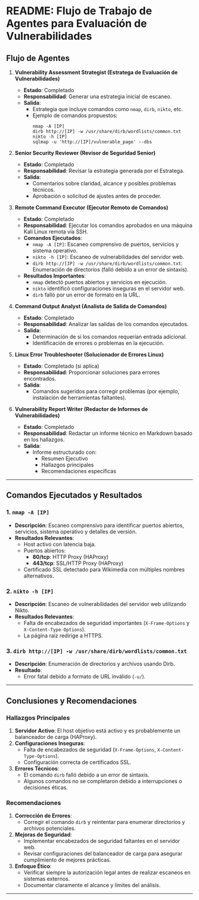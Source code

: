 # README: Flujo de Trabajo de Agentes para Evaluación de Vulnerabilidades

## Flujo de Agentes

1. **Vulnerability Assessment Strategist (Estratega de Evaluación de Vulnerabilidades)**
   - **Estado**: Completado
   - **Responsabilidad**: Generar una estrategia inicial de escaneo.
   - **Salida**:
     - Estrategia que incluye comandos como `nmap`, `dirb`, `nikto`, etc.
     - Ejemplo de comandos propuestos:
       ```
       nmap -A [IP]
       dirb http://[IP] -w /usr/share/dirb/wordlists/common.txt
       nikto -h [IP]
       sqlmap -u 'http://[IP]/vulnerable_page' --dbs
       ```

2. **Senior Security Reviewer (Revisor de Seguridad Senior)**
   - **Estado**: Completado
   - **Responsabilidad**: Revisar la estrategia generada por el Estratega.
   - **Salida**:
     - Comentarios sobre claridad, alcance y posibles problemas técnicos.
     - Aprobación o solicitud de ajustes antes de proceder.

3. **Remote Command Executor (Ejecutor Remoto de Comandos)**
   - **Estado**: Completado
   - **Responsabilidad**: Ejecutar los comandos aprobados en una máquina Kali Linux remota vía SSH.
   - **Comandos Ejecutados**:
     - `nmap -A [IP]`: Escaneo comprensivo de puertos, servicios y sistema operativo.
     - `nikto -h [IP]`: Escaneo de vulnerabilidades del servidor web.
     - `dirb http://[IP] -w /usr/share/dirb/wordlists/common.txt`: Enumeración de directorios (falló debido a un error de sintaxis).
   - **Resultados Importantes**:
     - `nmap` detectó puertos abiertos y servicios en ejecución.
     - `nikto` identificó configuraciones inseguras en el servidor web.
     - `dirb` falló por un error de formato en la URL.

4. **Command Output Analyst (Analista de Salida de Comandos)**
   - **Estado**: Completado
   - **Responsabilidad**: Analizar las salidas de los comandos ejecutados.
   - **Salida**:
     - Determinación de si los comandos requerían entrada adicional.
     - Identificación de errores o problemas en la ejecución.

5. **Linux Error Troubleshooter (Solucionador de Errores Linux)**
   - **Estado**: Completado (si aplica)
   - **Responsabilidad**: Proporcionar soluciones para errores encontrados.
   - **Salida**:
     - Comandos sugeridos para corregir problemas (por ejemplo, instalación de herramientas faltantes).

6. **Vulnerability Report Writer (Redactor de Informes de Vulnerabilidades)**
   - **Estado**: Completado
   - **Responsabilidad**: Redactar un informe técnico en Markdown basado en los hallazgos.
   - **Salida**:
     - Informe estructurado con:
       - Resumen Ejecutivo
       - Hallazgos principales
       - Recomendaciones específicas

---

## Comandos Ejecutados y Resultados

### 1. `nmap -A [IP]`
- **Descripción**: Escaneo comprensivo para identificar puertos abiertos, servicios, sistema operativo y detalles de versión.
- **Resultados Relevantes**:
  - Host activo con latencia baja.
  - Puertos abiertos:
    - **80/tcp**: HTTP Proxy (HAProxy)
    - **443/tcp**: SSL/HTTP Proxy (HAProxy)
  - Certificado SSL detectado para Wikimedia con múltiples nombres alternativos.

### 2. `nikto -h [IP]`
- **Descripción**: Escaneo de vulnerabilidades del servidor web utilizando Nikto.
- **Resultados Relevantes**:
  - Falta de encabezados de seguridad importantes (`X-Frame-Options` y `X-Content-Type-Options`).
  - La página raíz redirige a HTTPS.

### 3. `dirb http://[IP] -w /usr/share/dirb/wordlists/common.txt`
- **Descripción**: Enumeración de directorios y archivos usando Dirb.
- **Resultado**:
  - Error fatal debido a formato de URL inválido (`-u/`).

---

## Conclusiones y Recomendaciones

### Hallazgos Principales
1. **Servidor Activo**: El host objetivo está activo y es probablemente un balanceador de carga (HAProxy).
2. **Configuraciones Inseguras**:
   - Falta de encabezados de seguridad (`X-Frame-Options`, `X-Content-Type-Options`).
   - Configuración correcta de certificados SSL.
3. **Errores Técnicos**:
   - El comando `dirb` falló debido a un error de sintaxis.
   - Algunos comandos no se completaron debido a interrupciones o decisiones éticas.

### Recomendaciones
1. **Corrección de Errores**:
   - Corregir el comando `dirb` y reintentar para enumerar directorios y archivos potenciales.
2. **Mejoras de Seguridad**:
   - Implementar encabezados de seguridad faltantes en el servidor web.
   - Revisar configuraciones del balanceador de carga para asegurar cumplimiento de mejores prácticas.
3. **Enfoque Ético**:
   - Verificar siempre la autorización legal antes de realizar escaneos en sistemas externos.
   - Documentar claramente el alcance y límites del análisis.

---